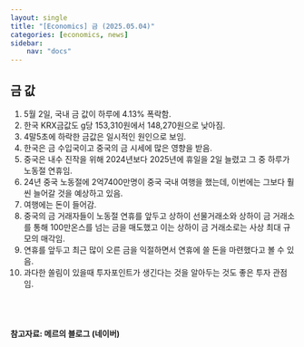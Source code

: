```yaml
---
layout: single
title: "[Economics] 금 (2025.05.04)"
categories: [economics, news]
sidebar:
    nav: "docs"
---
```


## 금 값
1. 5월 2일, 국내 금 값이 하루에 4.13% 폭락함.
1. 한국 KRX금값도 g당 153,310원에서 148,270원으로 낮아짐.
1. 4말5초에 하락한 금값은 일시적인 원인으로 보임.
1. 한국은 금 수입국이고 중국의 금 시세에 많은 영향을 받음.
1. 중국은 내수 진작을 위해 2024년보다 2025년에 휴일을 2일 늘렸고 그 중 하루가 노동절 연휴임.
1. 24년 중국 노동절에 2억7400만명이 중국 국내 여행을 했는데, 이번에는 그보다 훨씬 늘어갈 것을 예상하고 있음.
1. 여행에는 돈이 들어감.
1. 중국의 금 거래자들이 노동절 연휴를 앞두고 상하이 선물거래소와 상하이 금 거래소를 통해 100만온스를 넘는 금을 매도했고 이는 상하이 금 거래소로는 사상 최대 규모의 매각임.
1. 연휴를 앞두고 최근 많이 오른 금을 익절하면서 연휴에 쓸 돈을 마련했다고 볼 수 있음.
1. 과다한 쏠림이 있을때 투자포인트가 생긴다는 것을 알아두는 것도 좋은 투자 관점임.


<br/>
<br/>

#### 참고자료: 메르의 블로그 (네이버)
